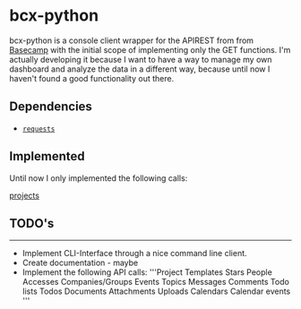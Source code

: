 # bcx-python

bcx-python is a console client wrapper for the APIREST from from [Basecamp](https://basecamp.com/) with the initial scope of implementing only the GET functions. I'm actually developing it because I want to have a way to manage my own dashboard and analyze the data in a different way, because until now I haven't found a good functionality out there.

## Dependencies

*  [``requests``](http://python-requests.org)

## Implemented

Until now I only implemented the following calls:

[projects](https://github.com/basecamp/bcx-api/blob/master/sections/projects.md)

## TODO's
-----

* Implement CLI-Interface through a nice command line client.
* Create documentation - maybe
* Implement the following API calls:
'''Project Templates
Stars
People
Accesses
Companies/Groups
Events
Topics
Messages
Comments
Todo lists
Todos
Documents
Attachments
Uploads
Calendars
Calendar events
'''
